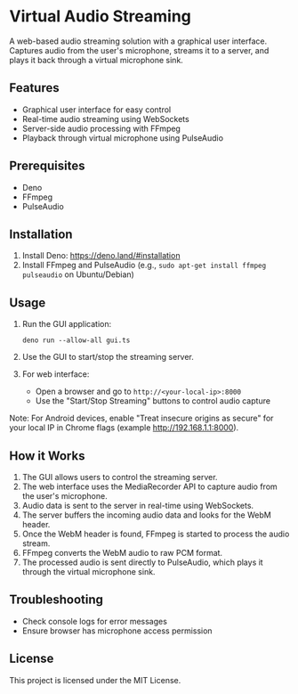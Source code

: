 # Virtual Audio Streaming

A web-based audio streaming solution with a graphical user interface. Captures audio from the user's microphone, streams it to a server, and plays it back through a virtual microphone sink.

## Features

- Graphical user interface for easy control
- Real-time audio streaming using WebSockets
- Server-side audio processing with FFmpeg
- Playback through virtual microphone using PulseAudio

## Prerequisites

- Deno
- FFmpeg
- PulseAudio

## Installation

1. Install Deno: https://deno.land/#installation
2. Install FFmpeg and PulseAudio (e.g., `sudo apt-get install ffmpeg pulseaudio` on Ubuntu/Debian)

## Usage

1. Run the GUI application:
   ```
   deno run --allow-all gui.ts
   ```

2. Use the GUI to start/stop the streaming server.

3. For web interface:
   - Open a browser and go to `http://<your-local-ip>:8000`
   - Use the "Start/Stop Streaming" buttons to control audio capture

Note: For Android devices, enable "Treat insecure origins as secure" for your local IP in Chrome flags (example http://192.168.1.1:8000).

## How it Works

1. The GUI allows users to control the streaming server.
2. The web interface uses the MediaRecorder API to capture audio from the user's microphone.
3. Audio data is sent to the server in real-time using WebSockets.
4. The server buffers the incoming audio data and looks for the WebM header.
5. Once the WebM header is found, FFmpeg is started to process the audio stream.
6. FFmpeg converts the WebM audio to raw PCM format.
7. The processed audio is sent directly to PulseAudio, which plays it through the virtual microphone sink.

## Troubleshooting

- Check console logs for error messages
- Ensure browser has microphone access permission

## License

This project is licensed under the MIT License.
